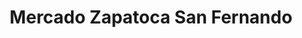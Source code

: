 ---
title: "Mercado Zapatoca San Fernando"
url: /localidad-barrios-unidos/mercado-zapatoca-san-fernando/
shop: Supermarkt
---